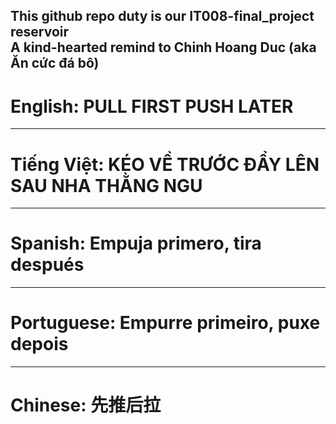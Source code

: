 This github repo duty is our IT008-final_project reservoir  
A kind-hearted remind to Chinh Hoang Duc (aka Ăn cức đá bô)  
---
# English: PULL FIRST PUSH LATER  
---
# Tiếng Việt: KÉO VỀ TRƯỚC ĐẨY LÊN SAU NHA THẰNG NGU  
---
# Spanish: Empuja primero, tira después  
---
# Portuguese: Empurre primeiro, puxe depois  
---
# Chinese: 先推后拉  
